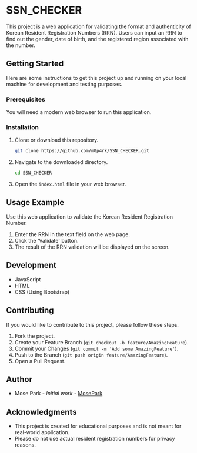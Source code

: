 # SSN_CHECKER

This project is a web application for validating the format and authenticity of Korean Resident Registration Numbers (RRN). Users can input an RRN to find out the gender, date of birth, and the registered region associated with the number.

## Getting Started

Here are some instructions to get this project up and running on your local machine for development and testing purposes.

### Prerequisites

You will need a modern web browser to run this application.

### Installation

1. Clone or download this repository.
   ```bash
   git clone https://github.com/m0p4rk/SSN_CHECKER.git
   ```
2. Navigate to the downloaded directory.
   ```bash
   cd SSN_CHECKER
   ```
3. Open the `index.html` file in your web browser.

## Usage Example

Use this web application to validate the Korean Resident Registration Number.

1. Enter the RRN in the text field on the web page.
2. Click the 'Validate' button.
3. The result of the RRN validation will be displayed on the screen.

## Development

- JavaScript
- HTML
- CSS (Using Bootstrap)

## Contributing

If you would like to contribute to this project, please follow these steps.

1. Fork the project.
2. Create your Feature Branch (`git checkout -b feature/AmazingFeature`).
3. Commit your Changes (`git commit -m 'Add some AmazingFeature'`).
4. Push to the Branch (`git push origin feature/AmazingFeature`).
5. Open a Pull Request.

## Author

- Mose Park - *Initial work* - [MosePark](https://github.com/m0p4rk)

## Acknowledgments

- This project is created for educational purposes and is not meant for real-world application.
- Please do not use actual resident registration numbers for privacy reasons.